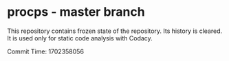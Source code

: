 # procps - master branch

This repository contains frozen state of the repository.
Its history is cleared. It is used only for static code
analysis with Codacy.

Commit Time: 1702358056
